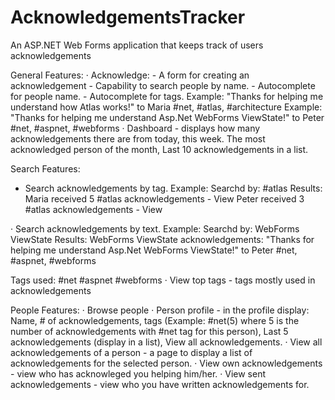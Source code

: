 # AcknowledgementsTracker
An ASP.NET Web Forms application that keeps track of users acknowledgements

General Features:
· Acknowledge:
	- A form for creating an acknowledgement
	- Capability to search people by name.
	- Autocomplete for people name.
	- Autocomplete for tags.
Example: "Thanks for helping me understand how Atlas works!" to Maria
#net, #atlas, #architecture
Example: "Thanks for helping me understand Asp.Net WebForms ViewState!" to Peter 
#net, #aspnet, #webforms
· Dashboard - displays how many acknowledgements there are from today, this week. The most acknowledged person of the month, Last 10 acknowledgements in a list.

Search Features:
- Search acknowledgements by tag.
Example: 
Searchd by: #atlas
Results: 
Maria received 5 #atlas acknowledgements - View
Peter received 3 #atlas acknowledgements - View

· Search acknowledgements by text.
Example:
Searchd by: WebForms ViewState
Results: 
WebForms ViewState acknowledgements:
"Thanks for helping me understand Asp.Net WebForms ViewState!" to Peter 
#net, #aspnet, #webforms

Tags used: #net #aspnet #webforms
· View top tags - tags mostly used in acknowledgements

People Features:
· Browse people
·  Person profile - in the profile display: Name, # of acknowledgements, tags (Example: #net(5) where 5 is the number of acknowledgements with #net tag for this person), Last 5 acknowledgements (display in a list), View all acknowledgements.
· View all acknowledgements of a person - a page to display a list of acknowledgements for the selected person.
· View own acknowledgements - view who has acknowleged you helping him/her. 
·  View sent acknowledgements - view who you have written acknowledgements for.



